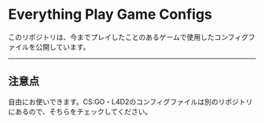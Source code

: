 # Everything Play Game Configs

このリポジトリは、今までプレイしたことのあるゲームで使用したコンフィグファイルを公開しています。

---

## 注意点
自由にお使いできます。CS:GO・L4D2のコンフィグファイルは別のリポジトリにあるので、そちらをチェックしてください。
